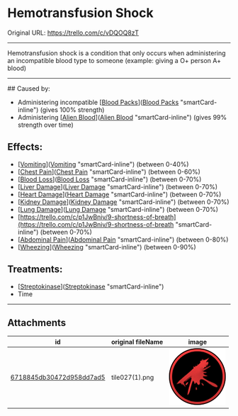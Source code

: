 # Hemotransfusion Shock

Original URL: https://trello.com/c/vDQOQ8zT

---

Hemotransfusion shock is a condition that only occurs when administering an incompatible blood type to someone (example: giving a O+ person A+ blood)

---

\## Caused by:

- Administering incompatible [[Blood Packs](../Items/Blood%20Packs.md)]([Blood Packs](../Items/Blood%20Packs.md) "smartCard-inline") (gives 100% strength)
- Administering [[Alien Blood](../Items/Alien%20Blood.md)]([Alien Blood](../Items/Alien%20Blood.md) "smartCard-inline") (gives 99% strength over time)

## Effects:

- [[Vomiting](../Symptoms/Vomiting.md)]([Vomiting](../Symptoms/Vomiting.md) "smartCard-inline") (between 0-40%)
- [[Chest Pain](../Symptoms/Chest%20Pain.md)]([Chest Pain](../Symptoms/Chest%20Pain.md) "smartCard-inline") (between 0-60%)
- [[Blood Loss](Blood%20Loss.md)]([Blood Loss](Blood%20Loss.md) "smartCard-inline") (between 0-70%)
- [[Liver Damage](../Torso/Liver%20Damage.md)]([Liver Damage](../Torso/Liver%20Damage.md) "smartCard-inline") (between 0-70%)
- [[Heart Damage](../Heart/Heart%20Damage.md)]([Heart Damage](../Heart/Heart%20Damage.md) "smartCard-inline") (between 0-70%)
- [[Kidney Damage](../Torso/Kidney%20Damage.md)]([Kidney Damage](../Torso/Kidney%20Damage.md) "smartCard-inline") (between 0-70%)
- [[Lung Damage](../Lungs/Lung%20Damage.md)]([Lung Damage](../Lungs/Lung%20Damage.md) "smartCard-inline") (between 0-70%)
- [https://trello.com/c/p1JwBniv/9-shortness-of-breath](https://trello.com/c/p1JwBniv/9-shortness-of-breath "smartCard-inline") (between 0-70%)
- [[Abdominal Pain](../Symptoms/Abdominal%20Pain.md)]([Abdominal Pain](../Symptoms/Abdominal%20Pain.md) "smartCard-inline") (between 0-80%)
- [[Wheezing](../Symptoms/Wheezing.md)]([Wheezing](../Symptoms/Wheezing.md) "smartCard-inline") (between 0-90%)

## Treatments:

- [[Streptokinase](../Items/Streptokinase.md)]([Streptokinase](../Items/Streptokinase.md) "smartCard-inline")
- Time

---

## Attachments

id | original fileName | image
---|---|---
[6718845db30472d958dd7ad5](./Hemotransfusion%20Shock%20-%20Attachments/6718845db30472d958dd7ad5.png) | tile027(1).png | ![tile027(1).png\|200](./Hemotransfusion%20Shock%20-%20Attachments/6718845db30472d958dd7ad5.png)